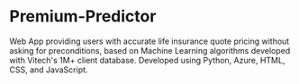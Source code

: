 # Premium-Predictor
Web App providing users with accurate life insurance quote pricing without asking for preconditions, based on Machine Learning algorithms developed with Vitech's 1M+ client database. Developed using Python, Azure, HTML, CSS, and JavaScript.
